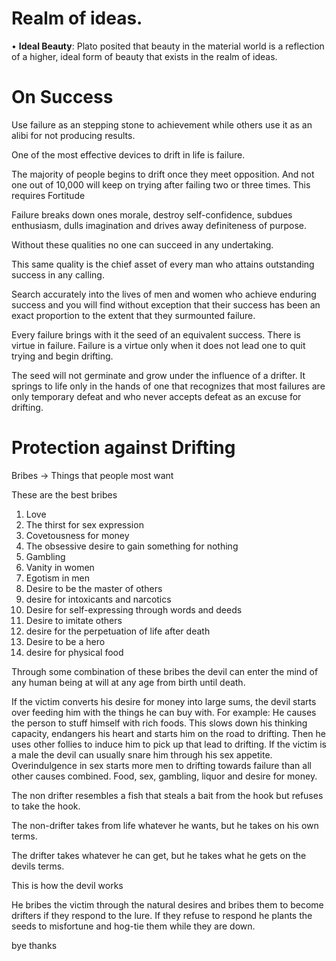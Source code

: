 # Realm of ideas.
• **Ideal Beauty**: Plato posited that beauty in the material world is a reflection of a higher, ideal form of beauty that exists in the realm of ideas.

# On Success

Use failure as an stepping stone to achievement while others use it as an alibi for not producing results.

One of the most effective devices to drift in life is failure.

The majority of people begins to drift once they meet opposition. And not one out of 10,000 will keep on trying after failing two or three times. This requires Fortitude

Failure breaks down ones morale, destroy self-confidence, subdues  enthusiasm, dulls imagination and drives away definiteness of purpose. 

Without these qualities no one can succeed in any undertaking.

This same quality is the chief asset of every man who attains outstanding success in any calling.

Search accurately into the lives of men and women who achieve enduring success and you will find without exception that their success has been an exact proportion to the extent that they surmounted failure.

Every failure brings with it the seed of an equivalent success. There is virtue in failure. Failure is a virtue only when it does not lead one to quit trying and begin drifting.

The seed will not germinate and grow under the influence of a drifter. It springs to life only in the hands of one that recognizes that most failures are only temporary defeat and who never accepts defeat as an excuse for drifting.


# Protection against Drifting

Bribes -> Things that people most want

These are the best bribes
1. Love
2. The thirst for sex expression
3. Covetousness for money
4. The obsessive desire to gain something for nothing
5. Gambling
6. Vanity in women
7. Egotism in men
8. Desire to be the master of others
9. desire for intoxicants and narcotics
10. Desire for self-expressing through words and deeds
11. Desire to imitate others
12. desire for the perpetuation of life after death
13. Desire to be a hero
14. desire for physical food


Through some combination of these bribes the devil can enter the mind of any human being at will at any age from birth until death.

 If the victim converts his desire for money into large sums, the devil starts over feeding him with the things he can buy with. For example: He causes the person to stuff himself with rich foods. This slows down his thinking capacity, endangers his heart and starts him on the road to drifting. Then he uses other follies to induce him to pick up that lead to drifting. If the victim is a male the devil can usually snare him through his sex appetite.  Overindulgence in sex starts more men to drifting towards failure than all other causes combined. Food, sex, gambling, liquor and desire for money.
 
 The non drifter resembles a fish that steals a bait from the hook but refuses to take the hook.  
 
 The non-drifter takes from life whatever he wants, but he takes on his own terms.
 
 The drifter takes whatever he can get, but he takes what he gets on the devils terms.
 
 This is how the devil works
 
 He bribes the victim through the natural desires and bribes them to become drifters if they respond to the lure. If they refuse to respond he plants the seeds to misfortune and hog-tie them while they are down.






























bye thanks










